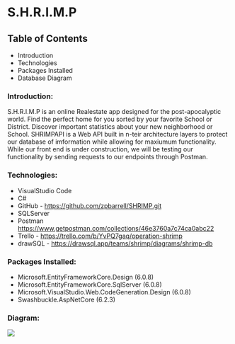 # S.H.R.I.M.P
## Table of Contents
* Introduction
* Technologies
* Packages Installed
* Database Diagram

### Introduction:
S.H.R.I.M.P is an online Realestate app designed for the post-apocalyptic world. Find the perfect home for you sorted by your favorite School or District. Discover important statistics about your new neighborhood or School. SHRIMPAPI is a Web API built in n-teir architecture layers to protect our database of imformation while allowing for maxiumum functionality. 
While our front end is under construction, we will be testing our functionality by sending requests to our endpoints through Postman. 

### Technologies:
* VisualStudio Code
* C#
* GitHub - https://github.com/zpbarrell/SHRIMP.git
* SQLServer
* Postman https://www.getpostman.com/collections/46e3760a7c74ca0abc22
* Trello - https://trello.com/b/YvPQ7gaq/operation-shrimp
* drawSQL - https://drawsql.app/teams/shrimp/diagrams/shrimp-db

### Packages Installed:
* Microsoft.EntityFrameworkCore.Design (6.0.8)
* Microsoft.EntityFrameworkCore.SqlServer (6.0.8)
* Microsoft.VisualStudio.Web.CodeGeneration.Design (6.0.8)
* Swashbuckle.AspNetCore (6.2.3)

### Diagram:
<img src="./ShrimpAPI/Images/Shrimp-DB-diagram.png" />
